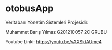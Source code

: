 # otobusApp
Veritabanı Yönetim Sistemleri Projesidir.

Muhammet Barış Yılmaz G201210057 2C GRUBU

Youtube Linki: https://youtu.be/vAXSktAUme4
